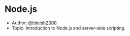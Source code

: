 # Node.js

* Author: [@hlminh2000](https://github.com/hlminh2000)
* Topic: Introduction to Node.js and server-side scripting.
